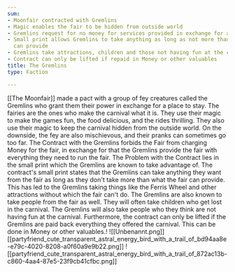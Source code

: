 ```yaml
---
sum:
- Moonfair contracted with Gremlins
- Magic enables the fair to be hidden from outside world
- Gremlins request for no money for services provided in exchange for a place to stay
- Small print allows Gremlins to take anything as long as not more than what the fair
  can provide
- Gremlins take attractions, children and those not having fun at the carnival
- Contract can only be lifted if repaid in Money or other valuables
title: The Gremlins
type: Faction

---
```


[[The Moonfair]] made a pact with a group of fey creatures called the Gremlins who grant them their power in exchange for a place to stay. The fairies are the ones who make the carnival what it is. They use their magic to make the games fun, the food delicious, and the rides thrilling. They also use their magic to keep the carnival hidden from the outside world. On the downside, the fey are also mischievous, and their pranks can sometimes go too far.
The Contract with the Gremlins forbids the Fair from charging Money for the fair, in exchange for that the Gremlins provide the fair with everything they need to run the fair.
The Problem with the Contract lies in the small print which the Gremlins are known to take advantage of.
The contract's small print states that the Gremlins can take anything they want from the fair as long as they don't take more than what the fair can provide. This has led to the Gremlins taking things like the Ferris Wheel and other attractions without which the fair can't do. The Gremlins are also known to take people from the fair as well. They will often take children who get lost in the carnival. The Gremlins will also take people who they think are not having fun at the carnival.
Furthermore, the contract can only be lifted if the Gremlins are paid back everything they offered the carnival. This can be done in Money or other valuables.! 
![[Unbenannt.png]][[partyfriend_cute_transparent_astral_energy_bird_with_a_trail_of_bd94aa8e-e79c-4020-8208-a0f60a9e9b22.png]]
![[partyfriend_cute_transparent_astral_energy_bird_with_a_trail_of_872ac13b-c860-4aa4-87e5-23f9cb41cfbc.png]]